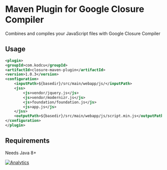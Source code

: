 # Maven Plugin for Google Closure Compiler

Combines and compiles your JavaScript files with Google Closure Compiler

## Usage

```xml
<plugin>
<groupId>com.kodcu</groupId>
<artifactId>closure-maven-plugin</artifactId>
<version>1.0.3</version>
<configuration>
	<inputPath>${basedir}/src/main/webapp/js/</inputPath>
	<jss>
		<js>vendor/jquery.js</js>
		<js>vendor/modernizr.js</js>
		<js>foundation/foundation.js</js>
		<js>app.js</js>
	</jss>
	<outputPath>${basedir}/src/main/webapp/js/script.min.js</outputPath>
</configuration>
</plugin>
```

## Requirements

Needs Java 8+

[![Analytics](https://ga-beacon.appspot.com/UA-52823012-1/closure-maven-plugin/readme)](https://github.com/rahmanusta/closure-maven-plugin)
